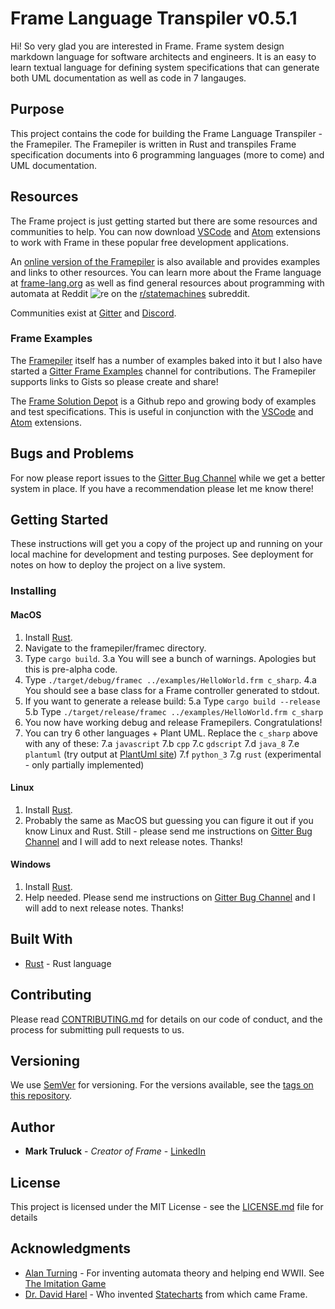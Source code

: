 
# Frame Language Transpiler v0.5.1


Hi! So very glad you are interested in Frame. Frame system design markdown language for software architects and engineers. It is an easy to learn textual language for defining system specifications that can generate both UML documentation as well as code in 7 langauges. 


## Purpose

This project contains the code for building the Frame Language Transpiler - the Framepiler.  The Framepiler is written in Rust and transpiles Frame specification documents into 6 programming languages (more to come) and UML documentation.

## Resources

The Frame project is just getting started but there are some resources and communities to help. You can now download [VSCode](https://marketplace.visualstudio.com/items?itemName=frame-lang-org.frame-machine-maker) and [Atom](https://atom.io/packages/frame-machine-maker) extensions to work with Frame in these popular free development applications.

An [online version of the Framepiler](https://framepiler.frame-lang.org) is also available and provides examples and links to other resources. You can learn more about the Frame language at [frame-lang.org](https://frame-lang.org) as well as find general resources about programming with automata at Reddit ![re](https://www.google.com/s2/favicons?domain_url=https://reddit.com) on the [r/statemachines](https://www.reddit.com/r/statemachines/) subreddit.

Communities exist at [Gitter](https://gitter.im/frame-language/community) and [Discord](https://discord.com/invite/CfbU4QCbSD).

### Frame Examples
The [Framepiler](https://framepiler.frame-lang.org/example/aHR0cHM6Ly9naXN0LmdpdGh1Yi5jb20vZnJhbWUtbGFuZy8wZGFmMDMzOGU0YTkyYjc1NWViMTQ2NGM3YzVjMTM3Zg==) itself has a number of examples baked into it but I also have started a [Gitter Frame Examples](https://gitter.im/frame-language/frame-examples) channel for contributions. The Framepiler supports links to Gists so please create and share!

The [Frame Solution Depot](https://github.com/frame-lang/frame_solution_depot) is a Github repo and growing body of examples and test specifications. This is useful in conjunction with the [VSCode](https://marketplace.visualstudio.com/items?itemName=frame-lang-org.frame-machine-maker) and [Atom](https://atom.io/packages/frame-machine-maker) extensions.

## Bugs and Problems

For now please report issues to the [Gitter Bug Channel](https://gitter.im/frame-language/bug-reports) while we get a better system in place. If you have a recommendation please let me know there!

## Getting Started

These instructions will get you a copy of the project up and running on your local machine for development and testing purposes. See deployment for notes on how to deploy the project on a live system.


### Installing


#### MacOS
1. Install [Rust](https://www.rust-lang.org/tools/install).
2. Navigate to the framepiler/framec directory.
3. Type `cargo build`.
	3.a You will see a bunch of warnings. Apologies but this is pre-alpha code.
4. Type `./target/debug/framec ../examples/HelloWorld.frm c_sharp`.
	4.a You should see a base class for a Frame controller generated to stdout.
5. If you want to generate a release build:
	5.a Type `cargo build --release`
	5.b Type `./target/release/framec ../examples/HelloWorld.frm c_sharp`
6. You now have working debug and release Framepilers. Congratulations!
7. You can try 6 other languages + Plant UML. Replace the `c_sharp` above with any of these:
	7.a `javascript`
	7.b `cpp`
	7.c `gdscript`
	7.d `java_8`
	7.e `plantuml` (try output at [PlantUml site](http://www.plantuml.com/))
	7.f `python_3`
	7.g `rust` (experimental - only partially implemented)

#### Linux

1. Install  [Rust](https://www.rust-lang.org/tools/install).
2. Probably the same as MacOS but guessing you can figure it out if you know Linux and Rust. Still - please send me instructions on [Gitter Bug Channel](https://gitter.im/frame-language/bug-reports)  and I will add to next release notes. Thanks!

#### Windows
1. Install  [Rust](https://www.rust-lang.org/tools/install).
2. Help needed. Please send me instructions on [Gitter Bug Channel](https://gitter.im/frame-language/bug-reports)  and I will add to next release notes. Thanks!


## Built With

* [Rust](https://www.rust-lang.org/) - Rust language

## Contributing

Please read [CONTRIBUTING.md](https://gist.github.com/frame-lang/064097505d77b7ecb7f49a30f75622c4) for details on our code of conduct, and the process for submitting pull requests to us.

## Versioning

We use [SemVer](http://semver.org/) for versioning. For the versions available, see the [tags on this repository](https://github.com/frame-lang/frame_transpiler/tags).

## Author

* **Mark Truluck** - *Creator of Frame* - [LinkedIn](https://www.linkedin.com/in/marktruluck/)

## License

This project is licensed under the MIT License - see the [LICENSE.md](LICENSE.md) file for details

## Acknowledgments

* [Alan Turning](https://en.wikipedia.org/wiki/Alan_Turing) - For inventing automata theory and helping end WWII. See [The Imitation Game](https://www.imdb.com/title/tt2084970/)
* [Dr. David Harel](http://www.wisdom.weizmann.ac.il/~harel/papers.html) - Who invented [Statecharts](https://www.sciencedirect.com/science/article/pii/0167642387900359) from which came Frame.

